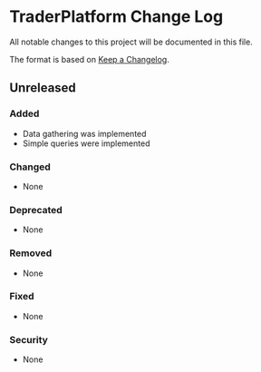 # TraderPlatform Change Log

All notable changes to this project will be documented in this file.

The format is based on [Keep a Changelog](http://keepachangelog.com/).

## Unreleased

### Added
- Data gathering was implemented
- Simple queries were implemented

### Changed
- None

### Deprecated
- None

### Removed
- None

### Fixed
- None

### Security
- None